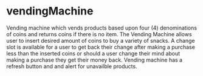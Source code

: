 # vendingMachine
Vending machine which vends products based upon four (4) denominations of
coins and returns coins if there is no item.
The Vending Machine allows user to insert desired amount of coins to buy a variety of snacks.
A change slot is available for a user to get back their change after making a purchase less than the inserted coins or
should a user change their mind about making a purchase they get their money back.
Vending machine has a refresh button and and alert for unavailble products.
